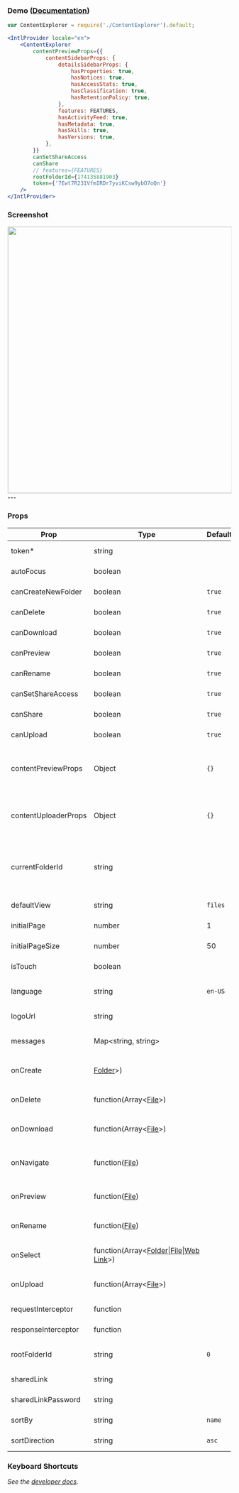 ### Demo ([Documentation](https://developer.box.com/docs/box-content-explorer))
```jsx
var ContentExplorer = require('./ContentExplorer').default;

<IntlProvider locale="en">
    <ContentExplorer
        contentPreviewProps={{
            contentSidebarProps: {
                detailsSidebarProps: {
                    hasProperties: true,
                    hasNotices: true,
                    hasAccessStats: true,
                    hasClassification: true,
                    hasRetentionPolicy: true,
                },
                features: FEATURES,
                hasActivityFeed: true,
                hasMetadata: true,
                hasSkills: true,
                hasVersions: true,
            },
        }}
        canSetShareAccess
        canShare
        // features={FEATURES}
        rootFolderId={174135881903}
        token={'7Ewt7R231VfmIRDr7yviKCsw9ybO7oQn'}
    />
</IntlProvider>
```

### Screenshot
<img src="https://user-images.githubusercontent.com/1075325/27887154-092a232a-6194-11e7-82f4-697331ac5cbe.png" style="border: 1px solid #e8e8e8;" style="border: 1px solid #e8e8e8;" width="600" />
---

### Props
| Prop | Type | Default | Description |
| --- | --- | --- | --- |
| token* | string |  | *See the [developer docs](https://developer.box.com/guides/embed/ui-elements/explorer/#Options).* |
| autoFocus | boolean |  | *See the [developer docs](https://developer.box.com/guides/embed/ui-elements/explorer/#Options).* |
| canCreateNewFolder | boolean | `true` | *See the [developer docs](https://developer.box.com/guides/embed/ui-elements/explorer/#Options).* |
| canDelete | boolean | `true` | *See the [developer docs](https://developer.box.com/guides/embed/ui-elements/explorer/#Options).* |
| canDownload | boolean | `true` | *See the [developer docs](https://developer.box.com/guides/embed/ui-elements/explorer/#Options).* |
| canPreview | boolean | `true` | *See the [developer docs](https://developer.box.com/guides/embed/ui-elements/explorer/#Options).* |
| canRename | boolean | `true` | *See the [developer docs](https://developer.box.com/guides/embed/ui-elements/explorer/#Options).* |
| canSetShareAccess | boolean | `true` | *See the [developer docs](https://developer.box.com/guides/embed/ui-elements/explorer/#Options).* |
| canShare | boolean | `true` | *See the [developer docs](https://developer.box.com/guides/embed/ui-elements/explorer/#Options).* |
| canUpload | boolean | `true` | *See the [developer docs](https://developer.box.com/guides/embed/ui-elements/explorer/#Options).* |
| contentPreviewProps | Object | `{}` | Props to be forwarded to the `ContentPreview` UI Element. *See the [developer docs](https://developer.box.com/guides/embed/ui-elements/preview/#Options).* |
| contentUploaderProps | Object | `{}` | Props to be forwarded to the `ContentUploader` UI Element. *See the [developer docs](https://developer.box.com/guides/embed/ui-elements/uploader/#Options).*
| currentFolderId | string | | The current folder shown for the content explorer. This should be a sub folder to the root folder. |
| defaultView | string | `files` | *See the [developer docs](https://developer.box.com/guides/embed/ui-elements/explorer/#Options).* |
| initialPage | number | 1 | *See the [developer docs](https://developer.box.com/guides/embed/ui-elements/explorer/#Options).* |
| initialPageSize | number | 50 | *See the [developer docs](https://developer.box.com/guides/embed/ui-elements/explorer/#Options).* |
| isTouch | boolean |  | *See the [developer docs](https://developer.box.com/guides/embed/ui-elements/explorer/#Options).* |
| language | string | `en-US` | *See the [Internationalization](../README.md#internationalization) section* |
| logoUrl | string |  | *See the [developer docs](https://developer.box.com/guides/embed/ui-elements/explorer/#Options).* |
| messages | Map<string, string> |  | *See the [Internationalization](../README.md#internationalization) section* |
| onCreate | [Folder](https://developer.box.com/reference#folder-object)&gt;) |  | Callback function for when a folder is created. |
| onDelete | function(Array&lt;[File](https://developer.box.com/reference#file-object)&gt;) |  | Callback function for when item(s) are deleted. |
| onDownload | function(Array&lt;[File](https://developer.box.com/reference#file-object)&gt;) |  | Callback function for when item(s) are downloaded. |
| onNavigate | function([File](https://developer.box.com/reference#file-object)) |  | Callback function for when navigating into a folder. |
| onPreview | function([File](https://developer.box.com/reference#file-object)) |  | Callback function for when an item is previewed. |
| onRename | function([File](https://developer.box.com/reference#file-object)) |  | Callback function for when an item is renamed. |
| onSelect | function(Array&lt;[Folder](https://developer.box.com/reference#folder-object)&#124;[File](https://developer.box.com/reference#file-object)&#124;[Web Link](https://developer.box.com/reference#web-link-object)&gt;) |  | Callback function for when item(s) are selected. |
| onUpload | function(Array&lt;[File](https://developer.box.com/reference#file-object)&gt;) |  | Callback function for when item(s) are uploaded. |
| requestInterceptor | function | | *See the [developer docs](https://developer.box.com/guides/embed/ui-elements/explorer/#Options).* |
| responseInterceptor | function | | *See the [developer docs](https://developer.box.com/guides/embed/ui-elements/explorer/#Options).* |
| rootFolderId | string | `0` | The root folder for the content explorer. |
| sharedLink | string |  | *See the [developer docs](https://developer.box.com/guides/embed/ui-elements/explorer/#Options).* |
| sharedLinkPassword | string |  | *See the [developer docs](https://developer.box.com/guides/embed/ui-elements/explorer/#Options).* |
| sortBy | string | `name` | *See the [developer docs](https://developer.box.com/guides/embed/ui-elements/explorer/#Options).* |
| sortDirection | string | `asc` | *See the [developer docs](https://developer.box.com/guides/embed/ui-elements/explorer/#Options).* |

### Keyboard Shortcuts
*See the [developer docs](https://developer.box.com/docs/box-content-explorer#section-keyboard-shortcuts).*

